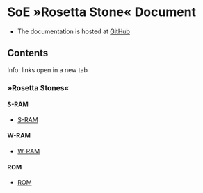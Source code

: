 ﻿# SoE »Rosetta Stone« Document

* The documentation is hosted at <a href="https://github.com/CleanCodeX" target=_>GitHub</a>

## Contents

Info: links open in a new tab

### »Rosetta Stones«

#### S-RAM
* <a href="https://github.com/CleanCodeX/SRAM.SoE/blob/main/ReadMe.md" target=_>S-RAM</a>

#### W-RAM
* <a href="https://github.com/CleanCodeX/WRAM.Snes9x.SoE/blob/main/ReadMe.md" target=_>W-RAM</a>

#### ROM
* <a href="https://github.com/CleanCodeX/ROM.SoE/blob/main/ReadMe.md" target=_>ROM</a>
